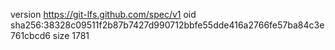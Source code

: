 version https://git-lfs.github.com/spec/v1
oid sha256:38328c09511f2b87b7427d990712bbfe55dde416a2766fe57ba84c3e761cbcd6
size 1781
